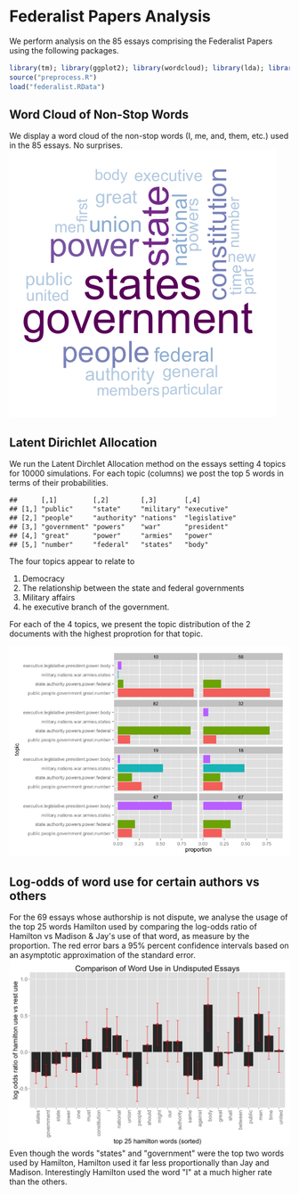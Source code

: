 Federalist Papers Analysis
========================================================
We perform analysis on the 85 essays comprising the Federalist Papers using the
following packages.


```r
library(tm); library(ggplot2); library(wordcloud); library(lda); library(reshape2)
source("preprocess.R")
load("federalist.RData")
```




Word Cloud of Non-Stop Words
--------------------------------------------------------
We display a word cloud of the non-stop words (I, me, and, them, etc.) used in the 85 essays.  No surprises.  
![plot of chunk unnamed-chunk-3](./README_files/figure-html/unnamed-chunk-3.png) 


Latent Dirichlet Allocation
--------------------------------------------------------
We run the Latent Dirchlet Allocation method on the essays setting 4 topics for
10000 simulations.  For each topic (columns) we post the top 5 words in terms of their probabilities.  

```
##      [,1]         [,2]        [,3]       [,4]         
## [1,] "public"     "state"     "military" "executive"  
## [2,] "people"     "authority" "nations"  "legislative"
## [3,] "government" "powers"    "war"      "president"  
## [4,] "great"      "power"     "armies"   "power"      
## [5,] "number"     "federal"   "states"   "body"
```
The four topics appear to relate to 

1. Democracy
2. The relationship between the state and federal governments
3. Military affairs
4. he executive branch of the government.  

For each of the 4 topics, we present the topic distribution of the 2 documents with the highest proprotion for that topic.  

![plot of chunk unnamed-chunk-5](./README_files/figure-html/unnamed-chunk-5.png) 


Log-odds of word use for certain authors vs others
--------------------------------------------------------
For the 69 essays whose authorship is not dispute, we analyse the usage of the top 25 words Hamilton used by comparing the log-odds ratio of Hamilton vs Madison & Jay's use of that word, as measure by the proportion.  The red error bars a 95% percent confidence intervals based on an asymptotic approximation of the standard error.  
![plot of chunk unnamed-chunk-6](./README_files/figure-html/unnamed-chunk-6.png) 
Even though the words "states" and "government" were the top two words used by Hamilton, Hamilton used it far less proportionally than Jay and Madison.  Interestingly Hamilton used the word "I" at a much higher rate than the others.  




